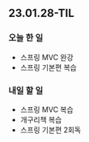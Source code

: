 ## 23.01.28-TIL

### 오늘 한 일
- 스프링 MVC 완강 
- 스프링 기본편 복습

### 내일 할 일
- 스프링 MVC 복습
- 개구리책 복습
- 스프링 기본편 2회독
